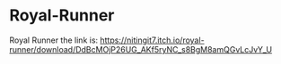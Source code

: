 # Royal-Runner
Royal Runner
the link is: https://nitingit7.itch.io/royal-runner/download/DdBcMOjP26UG_AKf5ryNC_s8BgM8amQGvLcJvY_U
